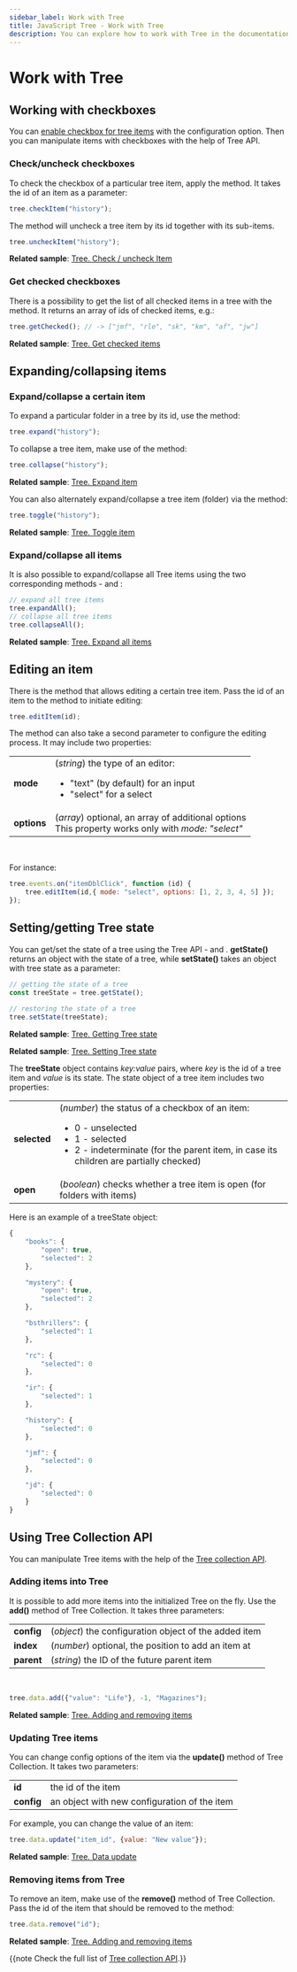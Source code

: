 ```yaml
---
sidebar_label: Work with Tree
title: JavaScript Tree - Work with Tree 
description: You can explore how to work with Tree in the documentation of the DHTMLX JavaScript UI library. Browse developer guides and API reference, try out code examples and live demos, and download a free 30-day evaluation version of DHTMLX Suite.
---
```


# Work with Tree

## Working with checkboxes

You can [enable checkbox for tree items](tree/configuration.md#checkboxes-for-items) with the [](tree/api/tree_checkbox_config.md) configuration option. Then you can manipulate items with checkboxes with the help of Tree API.

### Check/uncheck checkboxes

To check the checkbox of a particular tree item, apply the [](tree/api/tree_checkitem_method.md) method. It takes the id of an item as a parameter:

~~~js
tree.checkItem("history");
~~~

The [](tree/api/tree_uncheckitemnew_method.md) method will uncheck a tree item by its id together with its sub-items. 

~~~js
tree.uncheckItem("history");
~~~

**Related sample**: [Tree. Check / uncheck Item](https://snippet.dhtmlx.com/uzz6uknx)

### Get checked checkboxes

There is a possibility to get the list of all checked items in a tree with the [](tree/api/tree_getchecked_method.md) method. It returns an array of ids of checked items, e.g.:

~~~js
tree.getChecked(); // -> ["jmf", "rle", "sk", "km", "af", "jw"]
~~~

**Related sample**: [Tree. Get checked items](https://snippet.dhtmlx.com/cz7xypgz)

## Expanding/collapsing items

### Expand/collapse a certain item

To expand a particular folder in a tree by its id, use the [](tree/api/tree_expand_method.md) method:

~~~js
tree.expand("history");
~~~

To collapse a tree item, make use of the [](tree/api/tree_collapse_method.md) method:

~~~js
tree.collapse("history");
~~~

**Related sample**: [Tree. Expand item](https://snippet.dhtmlx.com/esxb15hm)

You can also alternately expand/collapse a tree item (folder) via the [](tree/api/tree_toggle_method.md) method:

~~~js
tree.toggle("history");
~~~

**Related sample**: [Tree. Toggle item](https://snippet.dhtmlx.com/qjk56co2)

### Expand/collapse all items

It is also possible to expand/collapse all Tree items using the two corresponding methods - [](tree/api/tree_expandall_method.md) and [](tree/api/tree_collapseall_method.md):

~~~js
// expand all tree items
tree.expandAll();
// collapse all tree items
tree.collapseAll();
~~~

**Related sample**: [Tree. Expand all items](https://snippet.dhtmlx.com/c0nqyz60)

## Editing an item

There is the [](tree/api/tree_edititem_method.md) method that allows editing a certain tree item. Pass the id of an item to the method to initiate editing:

~~~js
tree.editItem(id);
~~~

The method can also take a second parameter to configure the editing process. It may include two properties:

<table>
	<tbody>
        <tr>
			<td><b>mode</b></td>
			<td>(<i>string</i>) the type of an editor:
				<ul><li>"text" (by default) for an input</li>
				<li>"select" for a select</li></ul>
			</td>
		</tr>
		<tr>
			<td><b>options</b></td>
			<td>(<i>array</i>) optional, an array of additional options<br> This property works only with <i>mode: "select"</i></td>
		</tr>
    </tbody>
</table>
<br>

For instance:

~~~js
tree.events.on("itemDblClick", function (id) {
    tree.editItem(id,{ mode: "select", options: [1, 2, 3, 4, 5] });
});
~~~

## Setting/getting Tree state

You can get/set the state of a tree using the Tree API - [](tree/api/tree_setstate_method.md) and [](tree/api/tree_getstate_method.md). **getState()** returns an object with the state of a tree, while **setState()** takes an
object with tree state as a parameter:

~~~js
// getting the state of a tree
const treeState = tree.getState();
 
// restoring the state of a tree
tree.setState(treeState);
~~~

**Related sample**: [Tree. Getting Tree state](https://snippet.dhtmlx.com/xo6y6xi6)

**Related sample**: [Tree. Setting Tree state](https://snippet.dhtmlx.com/g0539az1)

The **treeState** object contains *key:value* pairs, where *key* is the id of a tree item and *value* is its state. The state object of a tree item includes two properties:

<table>
	<tbody>
        <tr>
			<td><b>selected</b></td>
			<td>(<i>number</i>) the status of a checkbox of an item: 
				<ul>
					<li>0 - unselected </li>
					<li>1 - selected  </li>
					<li>2 - indeterminate (for the parent item, in case its children are partially checked) </li>
				</ul>
			</td>
		</tr>
		<tr>
			<td><b>open</b></td>
			<td>(<i>boolean</i>) checks whether a tree item is open (for folders with items)</td>
		</tr>
    </tbody>
</table>

Here is an example of a treeState object:

~~~js
{
	"books": {
		"open": true,
		"selected": 2
	},

	"mystery": {
		"open": true,
		"selected": 2
	},

	"bsthrillers": {
		"selected": 1
	},

	"rc": {
		"selected": 0
	},

	"ir": {
		"selected": 1
	},

	"history": {
		"selected": 0
	},

	"jmf": {
		"selected": 0
	},

	"jd": {
		"selected": 0
	}
}
~~~

## Using Tree Collection API

You can manipulate Tree items with the help of the [Tree collection API](tree_collection.md).

### Adding items into Tree

It is possible to add more items into the initialized Tree on the fly. Use the **add()** method of Tree Collection. It takes three parameters:

<table>
	<tbody>
        <tr>
			<td><b>config</b></td>
			<td>(<i>object</i>) the configuration object of the added item</td>
		</tr>
		<tr>
			<td><b>index</b></td>
			<td>(<i>number</i>) optional, the position to add an item at</td>
		</tr>
		<tr>
			<td><b>parent</b></td>
			<td>(<i>string</i>) the ID of the future parent item</td>
		</tr>
    </tbody>
</table>
<br/>

~~~js
tree.data.add({"value": "Life"}, -1, "Magazines");
~~~

**Related sample**: [Tree. Adding and removing items](https://snippet.dhtmlx.com/k0os4lk2)

### Updating Tree items

You can change config options of the item via the **update()** method of Tree Collection. It takes two parameters:

<table>
	<tbody>
        <tr>
			<td><b>id</b></td>
			<td>the id of the item</td>
		</tr>
		<tr>
			<td><b>config</b></td>
			<td>an object with new configuration of the item</td>
		</tr>
    </tbody>
</table>

For example, you can change the value of an item:

~~~js
tree.data.update("item_id", {value: "New value"});
~~~

**Related sample**: [Tree. Data update](https://snippet.dhtmlx.com/e0vgry6n)

### Removing items from Tree

To remove an item, make use of the **remove()** method of Tree Collection. Pass the id of the item that should be removed to the method:

~~~js
tree.data.remove("id");
~~~

**Related sample**: [Tree. Adding and removing items](https://snippet.dhtmlx.com/k0os4lk2)

{{note Check the full list of [Tree collection API](tree_collection.md).}}
